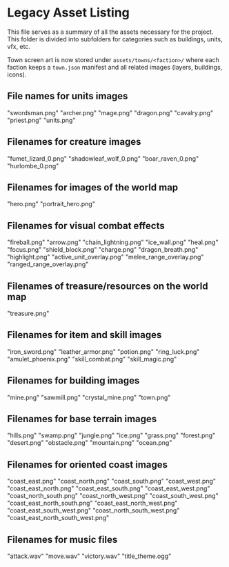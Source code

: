 # Legacy Asset Listing

This file serves as a summary of all the assets necessary
for the project. This folder is divided into subfolders for categories such as buildings, units, vfx, etc.

Town screen art is now stored under `assets/towns/<faction>/` where each
faction keeps a `town.json` manifest and all related images (layers,
buildings, icons).

## File names for units images
"swordsman.png"
"archer.png"
"mage.png"
"dragon.png"
"cavalry.png"
"priest.png"
"units.png"

## Filenames for creature images
"fumet_lizard_0.png"
"shadowleaf_wolf_0.png"
"boar_raven_0.png"
"hurlombe_0.png"

## Filenames for images of the world map
"hero.png"
"portrait_hero.png"

## Filenames for visual combat effects
"fireball.png"
"arrow.png"
"chain_lightning.png"
"ice_wall.png"
"heal.png"
"focus.png"
"shield_block.png"
"charge.png"
"dragon_breath.png"
"highlight.png"
"active_unit_overlay.png"
"melee_range_overlay.png"
"ranged_range_overlay.png"

## Filenames of treasure/resources on the world map
"treasure.png"

## Filenames for item and skill images
"iron_sword.png"
"leather_armor.png"
"potion.png"
"ring_luck.png"
"amulet_phoenix.png"
"skill_combat.png"
"skill_magic.png"

## Filenames for building images
"mine.png"
"sawmill.png"
"crystal_mine.png"
"town.png"

## Filenames for base terrain images
"hills.png"
"swamp.png"
"jungle.png"
"ice.png"
"grass.png"
"forest.png"
"desert.png"
"obstacle.png"
"mountain.png"
"ocean.png"

## Filenames for oriented coast images
"coast_east.png"
"coast_north.png"
"coast_south.png"
"coast_west.png"
"coast_east_north.png"
"coast_east_south.png"
"coast_east_west.png"
"coast_north_south.png"
"coast_north_west.png"
"coast_south_west.png"
"coast_east_north_south.png"
"coast_east_north_west.png"
"coast_east_south_west.png"
"coast_north_south_west.png"
"coast_east_north_south_west.png"

## Filenames for music files
"attack.wav"
"move.wav"
"victory.wav"
"title_theme.ogg"

